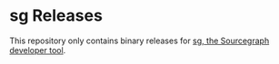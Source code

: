 # sg Releases

This repository only contains binary releases for [sg, the Sourcegraph developer tool](https://github.com/sourcegraph/sourcegraph/tree/main/dev/sg#readme).
